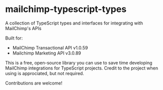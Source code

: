 # mailchimp-typescript-types
 A collection of TypeScript types and interfaces for integrating with MailChimp's APIs

Built for:
- MailChimp Transactional API v1.0.59
- Mailchimp Marketing API v3.0.89

This is a free, open-source library you can use to save time developing MailChimp integrations for TypeScript projects.
Credit to the project when using is approciated, but not required.

Contributions are welcome!
